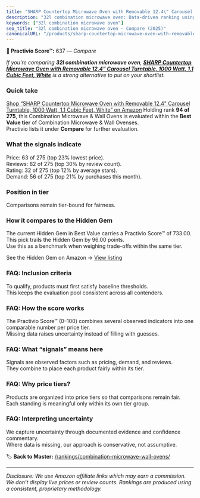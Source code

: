 ```yaml
---
title: "SHARP Countertop Microwave Oven with Removable 12.4\" Carousel Turntable, 1000 Watt, 1.1 Cubic Feet, White"
description: "32l combination microwave oven: Data-driven ranking using the Practivio Score™. Positioned by quality, value, demand, findability, momentum."
keywords: ["32l combination microwave oven"]
seo_title: "32l combination microwave oven — Compare (2025)"
canonicalURL: "/products/sharp-countertop-microwave-oven-with-removable-124-carousel-turntable-1000-watt-11-cubic-feet-white-B0CNQBCF7H/"
---
```


**🛒 Practivio Score™:** 637 — _Compare_


*If you're comparing **32l combination microwave oven**, **[SHARP Countertop Microwave Oven with Removable 12.4" Carousel Turntable, 1000 Watt, 1.1 Cubic Feet, White](https://www.amazon.com/dp/B0CNQBCF7H?tag=practivio-20)** is a strong alternative to put on your shortlist.*
### Quick take
[Shop “SHARP Countertop Microwave Oven with Removable 12.4" Carousel Turntable, 1000 Watt, 1.1 Cubic Feet, White” on Amazon](https://www.amazon.com/dp/B0CNQBCF7H?tag=practivio-20)
Holding rank **94 of 275**, this Combination Microwave & Wall Ovens is evaluated within the **Best Value tier** of Combination Microwave & Wall Ovenses.  
Practivio lists it under **Compare** for further evaluation.

### What the signals indicate
Price: 63 of 275 (top 23% lowest price).  
Reviews: 82 of 275 (top 30% by review count).  
Rating: 32 of 275 (top 12% by average stars).  
Demand: 56 of 275 (top 21% by purchases this month).

### Position in tier
Comparisons remain tier-bound for fairness.

### How it compares to the Hidden Gem
The current Hidden Gem in Best Value carries a Practivio Score™ of 733.00.  
This pick trails the Hidden Gem by 96.00 points.  
Use this as a benchmark when weighing trade-offs within the same tier.  

See the Hidden Gem on Amazon → [View listing](https://www.amazon.com/dp/B0DY11H2PJ?tag=practivio-20)

### FAQ: Inclusion criteria
To qualify, products must first satisfy baseline thresholds.  
This keeps the evaluation pool consistent across all contenders.

### FAQ: How the score works
The Practivio Score™ (0–100) combines several observed indicators into one comparable number per price tier.  
Missing data raises uncertainty instead of filling with guesses.

### FAQ: What “signals” means here
Signals are observed factors such as pricing, demand, and reviews.  
They combine to place each product fairly within its tier.

### FAQ: Why price tiers?
Products are organized into price tiers so that comparisons remain fair.  
Each standing is meaningful only within its own tier group.

### FAQ: Interpreting uncertainty
We capture uncertainty through documented evidence and confidence commentary.  
Where data is missing, our approach is conservative, not assumptive.

<!-- Missing template for Compare/CompareWithinPriceClass -->


🏷️ **Back to Master:** [/rankings/combination-microwave-wall-ovens/](/rankings/combination-microwave-wall-ovens/)

---
_Disclosure: We use Amazon affiliate links which may earn a commission. We don’t display live prices or review counts. Rankings are produced using a consistent, proprietary methodology._
